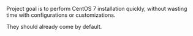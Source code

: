 Project goal is to perform CentOS 7 installation quickly, without wasting time with configurations or customizations.

They should already come by default.
